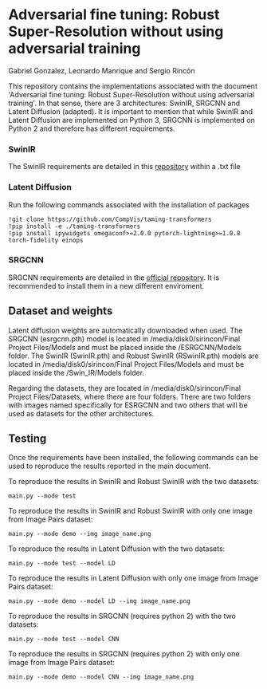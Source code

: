 # Adversarial fine tuning: Robust Super-Resolution without using adversarial training

Gabriel Gonzalez, Leonardo Manrique and Sergio Rincón


This repository contains the implementations associated with the document 'Adversarial fine tuning: Robust Super-Resolution without using adversarial training'. In that sense, there are 3 architectures: SwinIR, SRGCNN and Latent Diffusion (adapted). It is important to mention that while SwinIR and Latent Diffusion are implemented on Python 3, SRGCNN is implemented on Python 2 and therefore has different requirements. 


### SwinIR
The SwinIR requirements are detailed in this [repository](https://github.com/cszn/KAIR) within a .txt file


### Latent Diffusion
Run the following commands associated with the installation of packages
```
!git clone https://github.com/CompVis/taming-transformers
!pip install -e ./taming-transformers
!pip install ipywidgets omegaconf>=2.0.0 pytorch-lightning>=1.0.8 torch-fidelity einops
```
### SRGCNN
SRGCNN requirements are detailed in the [official repository](https://github.com/hellloxiaotian/ESRGCNN). It is recommended to install them
in a new different enviroment. 

## Dataset and weights
Latent diffusion weights are automatically downloaded when used. The SRGCNN (esrgcnn.pth) model is located in /media/disk0/sirincon/Final Project Files/Models and must be placed inside the /ESRGCNN/Models folder. The SwinIR (SwinIR.pth) and Robust SwinIR (RSwinIR.pth) models are located in /media/disk0/sirincon/Final Project Files/Models and must be placed inside the /Swin_IR/Models folder.

Regarding the datasets, they are located in /media/disk0/sirincon/Final Project Files/Datasets, where there are four folders. There are two folders with images named specifically for ESRGCNN and two others that will be used as datasets for the other architectures. 

## Testing

Once the requirements have been installed, the following commands can be used to reproduce the results reported in the main document.

To reproduce the results in SwinIR and Robust SwinIR with the two datasets:
```
main.py --mode test
```

To reproduce the results in SwinIR and Robust SwinIR with only one image from Image Pairs dataset:
```
main.py --mode demo --img image_name.png
```

To reproduce the results in Latent Diffusion with the two datasets:
```
main.py --mode test --model LD
```

To reproduce the results in Latent Diffusion with only one image from Image Pairs dataset:
```
main.py --mode demo --model LD --img image_name.png
```

To reproduce the results in SRGCNN (requires python 2) with the two datasets:
```
main.py --mode test --model CNN
```

To reproduce the results in SRGCNN (requires python 2) with only one image from Image Pairs dataset:
```
main.py --mode demo --model CNN --img image_name.png
```
